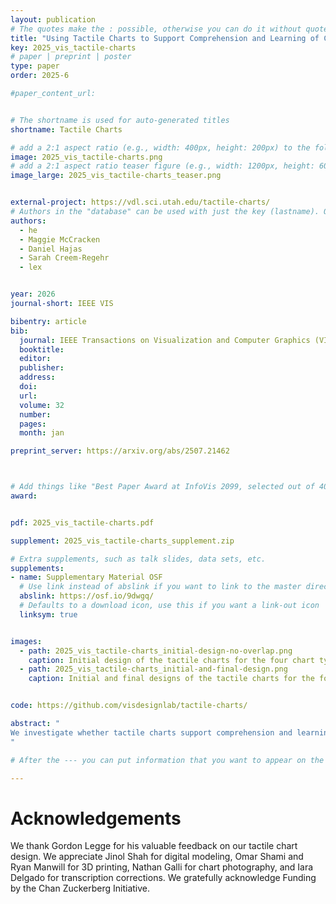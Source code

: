 ```yaml
---
layout: publication
# The quotes make the : possible, otherwise you can do it without quotes
title: "Using Tactile Charts to Support Comprehension and Learning of Complex Visualizations for Blind and Low-Vision Individuals"
key: 2025_vis_tactile-charts
# paper | preprint | poster
type: paper
order: 2025-6

#paper_content_url: 


# The shortname is used for auto-generated titles
shortname: Tactile Charts

# add a 2:1 aspect ratio (e.g., width: 400px, height: 200px) to the folder /assets/images/papers/
image: 2025_vis_tactile-charts.png
# add a 2:1 aspect ratio teaser figure (e.g., width: 1200px, height: 600px) to the folder /assets/images/papers/
image_large: 2025_vis_tactile-charts_teaser.png


external-project: https://vdl.sci.utah.edu/tactile-charts/
# Authors in the "database" can be used with just the key (lastname). Others can be written properly.
authors:
  - he
  - Maggie McCracken
  - Daniel Hajas
  - Sarah Creem-Regehr
  - lex


year: 2026
journal-short: IEEE VIS

bibentry: article
bib:
  journal: IEEE Transactions on Visualization and Computer Graphics (VIS)
  booktitle: 
  editor: 
  publisher: 
  address: 
  doi: 
  url: 
  volume: 32
  number: 
  pages: 
  month: jan

preprint_server: https://arxiv.org/abs/2507.21462



# Add things like "Best Paper Award at InfoVis 2099, selected out of 4000 submissions"
award:


pdf: 2025_vis_tactile-charts.pdf

supplement: 2025_vis_tactile-charts_supplement.zip

# Extra supplements, such as talk slides, data sets, etc.
supplements:
- name: Supplementary Material OSF
  # Use link instead of abslink if you want to link to the master directory
  abslink: https://osf.io/9dwgq/
  # Defaults to a download icon, use this if you want a link-out icon
  linksym: true


images:
  - path: 2025_vis_tactile-charts_initial-design-no-overlap.png
    caption: Initial design of the tactile charts for the four chart types.
  - path: 2025_vis_tactile-charts_initial-and-final-design.png
    caption: Initial and final designs of the tactile charts for the four chart types.


code: https://github.com/visdesignlab/tactile-charts/

abstract: "
We investigate whether tactile charts support comprehension and learning of complex visualizations for blind and low-vision (BLV) individuals and contribute four tactile chart designs and an interview study. Visualizations are powerful tools for conveying data, yet BLV individuals typically can rely only on assistive technologies—primarily alternative texts—to access this information. Prior research shows the importance of mental models of chart types for interpreting these descriptions, yet BLV individuals have no means to build such a mental model based on images of visualizations. Tactile charts show promise to fill this gap in supporting the process of building mental models. Yet studies on tactile data representations mostly focus on simple chart types, and it is unclear whether they are also appropriate for more complex charts as would be found in scientific publications. Working with two BLV researchers, we designed 3D-printed tactile template charts with exploration instructions for four advanced chart types: UpSet plots, violin plots, clustered heatmaps, and faceted line charts. We then conducted an interview study with 12 BLV participants comparing whether using our tactile templates improves mental models and understanding of charts and whether this understanding translates to novel datasets experienced through alt texts. Thematic analysis shows that tactile models support chart type understanding and are the preferred learning method by BLV individuals. We also report participants' opinions on tactile chart design and their role in BLV education.
"

# After the --- you can put information that you want to appear on the website using markdown formatting or HTML. A good example are acknowledgements, extra references, an erratum, etc.

---
```


# Acknowledgements

We thank Gordon Legge for his valuable feedback on our tactile chart design. We appreciate Jinol Shah for digital modeling, Omar Shami and Ryan Manwill for 3D printing, Nathan Galli for chart photography, and Iara Delgado for transcription corrections. We gratefully acknowledge Funding by the Chan Zuckerberg Initiative.
